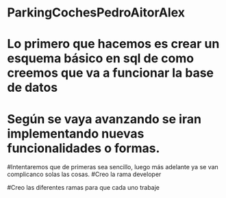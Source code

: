 # ParkingCochesPedroAitorAlex

# Lo primero que hacemos es crear un esquema básico en sql de como creemos que va a funcionar la base de datos
# Según se vaya avanzando se iran implementando nuevas funcionalidades o formas.

#Intentaremos que de primeras sea sencillo, luego más adelante ya se van complicanco solas las cosas.
#Creo la rama developer

#Creo las diferentes ramas para que cada uno trabaje